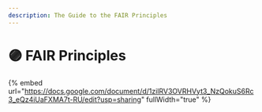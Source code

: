 ```yaml
---
description: The Guide to the FAIR Principles
---
```


# 🟣 FAIR Principles



{% embed url="https://docs.google.com/document/d/1zilRV3OVRHVyt3_NzQokuS6Rc3_eQz4iUaFXMA7t-RU/edit?usp=sharing" fullWidth="true" %}
